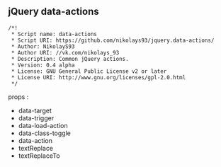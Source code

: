 ## jQuery data-actions
```
/*!
 * Script name: data-actions
 * Script URI: https://github.com/nikolays93/jquery.data-actions/
 * Author: NikolayS93
 * Author URI: //vk.com/nikolays_93
 * Description: Common jQuery actions.
 * Version: 0.4 alpha
 * License: GNU General Public License v2 or later
 * License URI: http://www.gnu.org/licenses/gpl-2.0.html
 */
```

props :
- data-target
- data-trigger
- data-load-action
- data-class-toggle
- data-action
- textReplace
- textReplaceTo